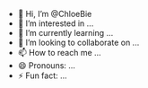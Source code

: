 - 👋 Hi, I’m @ChloeBie
- 👀 I’m interested in ...
- 🌱 I’m currently learning ...
- 💞️ I’m looking to collaborate on ...
- 📫 How to reach me ...
- 😄 Pronouns: ...
- ⚡ Fun fact: ...

<!---
ChloeBie/ChloeBie is a ✨ special ✨ repository because its `README.md` (this file) appears on your GitHub profile.
You can click the Preview link to take a look at your changes.
--->
